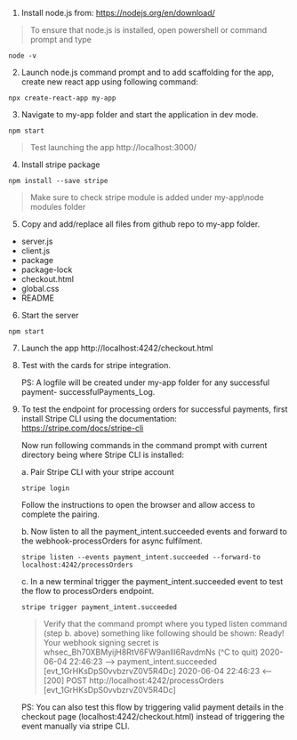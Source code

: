 1. Install node.js from: https://nodejs.org/en/download/
> To ensure that node.js is installed, open powershell or command prompt and type 

```
node -v
```

2. Launch node.js command prompt and to add scaffolding for the app, create new react app using following command:

```
npx create-react-app my-app
```

3. Navigate to my-app folder and start the application in dev mode. 

```
npm start
```
> Test launching the app http://localhost:3000/

4. Install stripe package

```
npm install --save stripe
```
> Make sure to check stripe module is added under my-app\node modules folder

5. Copy and add/replace all files from github repo to my-app folder.
- server.js
- client.js
- package
- package-lock
- checkout.html
- global.css
- README


6. Start the server
```
npm start
```

7. Launch the app  http://localhost:4242/checkout.html

8. Test with the cards for stripe integration.

   PS: A logfile will be created under my-app folder for any successful payment- successfulPayments_Log.

9. To test the endpoint for processing orders for successful payments, first install Stripe CLI using the documentation:
   https://stripe.com/docs/stripe-cli

   Now run following commands in the command prompt with current directory being where Stripe CLI is installed:

    a. Pair Stripe CLI with your stripe account
    ```
    stripe login
    ```
    Follow the instructions to open the browser and allow access to complete the pairing. 


    b. Now listen to all the payment_intent.succeeded events and forward to the webhook-processOrders for async fulfilment.
    ```
    stripe listen --events payment_intent.succeeded --forward-to localhost:4242/processOrders
    ```

    c. In a new terminal trigger the payment_intent.succeeded event to test the flow to processOrders endpoint.
    ```
    stripe trigger payment_intent.succeeded
    ```

    > Verify that the command prompt where you typed listen command (step b. above) something like following should be shown:
    Ready! Your webhook signing secret is whsec_Bh70XBMyijH8RtV6FW9anlll6RavdmNs (^C to quit)
    2020-06-04 22:46:23   --> payment_intent.succeeded [evt_1GrHKsDpS0vvbzrvZ0V5R4Dc]
    2020-06-04 22:46:23  <--  [200] POST http://localhost:4242/processOrders [evt_1GrHKsDpS0vvbzrvZ0V5R4Dc]

    PS: You can also test this flow by triggering valid payment details in the checkout page (localhost:4242/checkout.html) instead of 
    triggering the event manually via stripe CLI.
